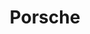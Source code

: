 ---
title: Porsche
crosslinks:
- '944'
- AutoDetailing
- livven
- carporn
- cars
- autotldr
- Autos
- analog
- audiophile
- shittyadvice
- Porsche_Cayman
- astrophotography
- lawschool
- excel
- BMW
- garageporn
- classiccars
- Shitty_Car_Mods
- askcarsales
- psych
---
